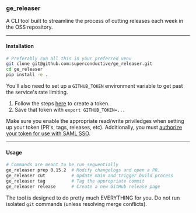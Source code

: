### ge_releaser

A CLI tool built to streamline the process of cutting releases each week in the OSS repository.

---

#### Installation
```bash
# Preferably run all this in your preferred venv
git clone git@github.com:superconductive/ge_releaser.git
cd ge_releaser
pip install -e .
```

You'll also need to set up a `GITHUB_TOKEN` environment variable to get past
the service's rate limiting.
  1. Follow the steps [here](https://docs.github.com/en/authentication/keeping-your-account-and-data-secure/creating-a-personal-access-token) to create a token.
  2. Save that token with `export GITHUB_TOKEN=...`

Make sure you enable the appropriate read/write priviledges when setting up your token (PR's, tags, releases, etc).
Additionally, you must [authorize your token for use with SAML SSO](https://docs.github.com/en/enterprise-cloud@latest/authentication/authenticating-with-saml-single-sign-on/authorizing-a-personal-access-token-for-use-with-saml-single-sign-on).

---

#### Usage
```bash
# Commands are meant to be run sequentially
ge_releaser prep 0.15.2  # Modify changelogs and open a PR.
ge_releaser cut          # Update main and trigger build process
ge_releaser tag          # Tag the appropriate commit
ge_releaser release      # Create a new GitHub release page
```

The tool is designed to do pretty much EVERYTHING for you. Do not run isolated `git` commands (unless resolving merge conflicts).
